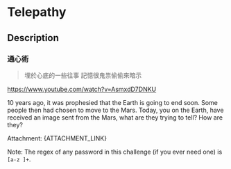 Telepathy
===

## Description
### 通心術

> 埋於心底的一些往事
> 記憶很鬼祟偷偷來暗示

https://www.youtube.com/watch?v=AsmxdD7DNKU

10 years ago, it was prophesied that the Earth is going to end soon. Some people then had chosen to move to the Mars. Today, you on the Earth, have received an image sent from the Mars, what are they trying to tell? How are they?

Attachment: {ATTACHMENT_LINK}

Note: The regex of any password in this challenge (if you ever need one) is `[a-z ]+`.